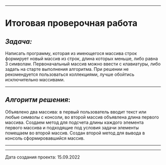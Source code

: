 ***
# **Итоговая проверочная работа**

## *Задача:*

Написать программу, которая из имеющегося массива строк формирует новый массив из строк, длина которых меньше, либо равна 3 символам. Первоначальный массив можно ввести с клавиатуры, либо задать на старте выполнения алгоритма. При решении не рекомендуется пользоваться коллекциями, лучше обойтись исключительно массивами.

***
## *Алгоритм решения*:
Объявлено два массива: в первый пользователь  вводит текст или любые символы с консоли, во второй массив объявлена  длина первого массива. Создаем метод для подсчета длины каждого элемента первого массива и подходящие под условия задачи элементы помещаем во второй массив. Создан второй метод для вывода в консоль сформировавшийся массив.
***
***
Дата создания проекта: 15.09.2022